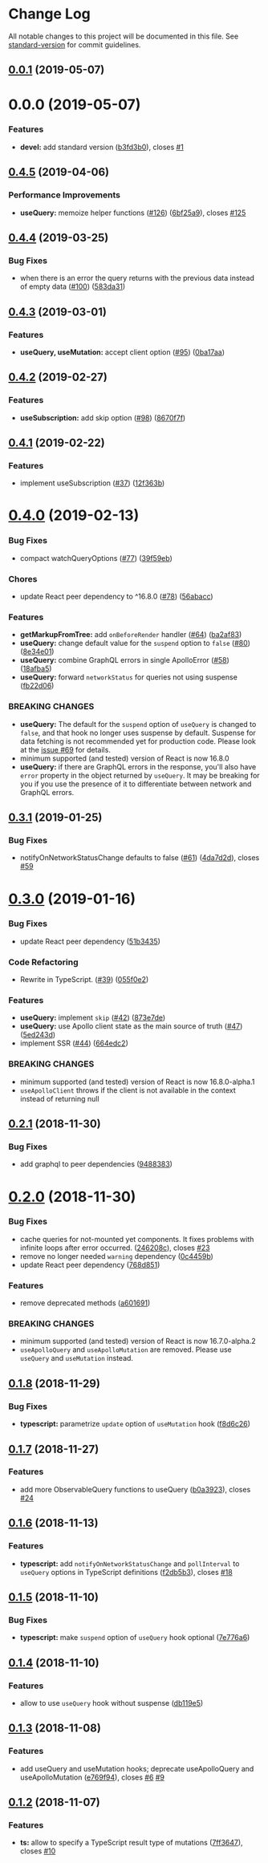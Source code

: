 # Change Log

All notable changes to this project will be documented in this file. See [standard-version](https://github.com/conventional-changelog/standard-version) for commit guidelines.

<a name="0.0.1"></a>
## [0.0.1](https://github.com/nurdiansyah/graphql-client/compare/v0.0.0...v0.0.1) (2019-05-07)



<a name="0.0.0"></a>
# 0.0.0 (2019-05-07)


### Features

* **devel:** add standard version ([b3fd3b0](https://github.com/nurdiansyah/graphql-client/commit/b3fd3b0)), closes [#1](https://github.com/nurdiansyah/graphql-client/issues/1)



<a name="0.4.5"></a>
## [0.4.5](https://github.com/trojanowski/react-apollo-hooks/compare/v0.4.4...v0.4.5) (2019-04-06)


### Performance Improvements

* **useQuery:** memoize helper functions ([#126](https://github.com/trojanowski/react-apollo-hooks/issues/126)) ([6bf25a9](https://github.com/trojanowski/react-apollo-hooks/commit/6bf25a9)), closes [#125](https://github.com/trojanowski/react-apollo-hooks/issues/125)



<a name="0.4.4"></a>
## [0.4.4](https://github.com/trojanowski/react-apollo-hooks/compare/v0.4.3...v0.4.4) (2019-03-25)


### Bug Fixes

* when there is an error the query returns with the previous data instead of empty data ([#100](https://github.com/trojanowski/react-apollo-hooks/issues/100)) ([583da31](https://github.com/trojanowski/react-apollo-hooks/commit/583da31))



<a name="0.4.3"></a>
## [0.4.3](https://github.com/trojanowski/react-apollo-hooks/compare/v0.4.2...v0.4.3) (2019-03-01)


### Features

* **useQuery, useMutation:** accept client option ([#95](https://github.com/trojanowski/react-apollo-hooks/issues/95)) ([0ba17aa](https://github.com/trojanowski/react-apollo-hooks/commit/0ba17aa))



<a name="0.4.2"></a>
## [0.4.2](https://github.com/trojanowski/react-apollo-hooks/compare/v0.4.1...v0.4.2) (2019-02-27)


### Features

* **useSubscription:** add skip option ([#98](https://github.com/trojanowski/react-apollo-hooks/issues/98)) ([8670f7f](https://github.com/trojanowski/react-apollo-hooks/commit/8670f7f))



<a name="0.4.1"></a>
## [0.4.1](https://github.com/trojanowski/react-apollo-hooks/compare/v0.4.0...v0.4.1) (2019-02-22)


### Features

* implement useSubscription ([#37](https://github.com/trojanowski/react-apollo-hooks/issues/37)) ([12f363b](https://github.com/trojanowski/react-apollo-hooks/commit/12f363b))



<a name="0.4.0"></a>
# [0.4.0](https://github.com/trojanowski/react-apollo-hooks/compare/v0.3.1...v0.4.0) (2019-02-13)


### Bug Fixes

* compact watchQueryOptions ([#77](https://github.com/trojanowski/react-apollo-hooks/issues/77)) ([39f59eb](https://github.com/trojanowski/react-apollo-hooks/commit/39f59eb))


### Chores

* update React peer dependency to ^16.8.0 ([#78](https://github.com/trojanowski/react-apollo-hooks/issues/78)) ([56abacc](https://github.com/trojanowski/react-apollo-hooks/commit/56abacc))


### Features

* **getMarkupFromTree:** add `onBeforeRender` handler ([#64](https://github.com/trojanowski/react-apollo-hooks/issues/64)) ([ba2af83](https://github.com/trojanowski/react-apollo-hooks/commit/ba2af83))
* **useQuery:** change default value for the `suspend` option to `false` ([#80](https://github.com/trojanowski/react-apollo-hooks/issues/80)) ([8e34e01](https://github.com/trojanowski/react-apollo-hooks/commit/8e34e01))
* **useQuery:** combine GraphQL errors in single ApolloError ([#58](https://github.com/trojanowski/react-apollo-hooks/issues/58)) ([18afba5](https://github.com/trojanowski/react-apollo-hooks/commit/18afba5))
* **useQuery:** forward `networkStatus` for queries not using suspense ([fb22d06](https://github.com/trojanowski/react-apollo-hooks/commit/fb22d06))


### BREAKING CHANGES

* **useQuery:** The default for the `suspend` option of `useQuery` is changed to `false`, and that hook no longer uses suspense by default. Suspense for data fetching is not recommended yet for production code. Please look at the [issue #69](https://github.com/trojanowski/react-apollo-hooks/issues/69) for details.
* minimum supported (and tested) version of React is now 16.8.0
* **useQuery:** if there are GraphQL errors in the response, you'll also have `error` property in the object returned by `useQuery`. It may be breaking for you if you use the presence of it to differentiate between network and GraphQL errors.



<a name="0.3.1"></a>
## [0.3.1](https://github.com/trojanowski/react-apollo-hooks/compare/v0.3.0...v0.3.1) (2019-01-25)


### Bug Fixes


* notifyOnNetworkStatusChange defaults to false ([#61](https://github.com/trojanowski/react-apollo-hooks/issues/61)) ([4da7d2d](https://github.com/trojanowski/react-apollo-hooks/commit/4da7d2d)), closes [#59](https://github.com/trojanowski/react-apollo-hooks/issues/59)



<a name="0.3.0"></a>
# [0.3.0](https://github.com/trojanowski/react-apollo-hooks/compare/v0.2.1...v0.3.0) (2019-01-16)


### Bug Fixes

* update React peer dependency ([51b3435](https://github.com/trojanowski/react-apollo-hooks/commit/51b3435))


### Code Refactoring

* Rewrite in TypeScript. ([#39](https://github.com/trojanowski/react-apollo-hooks/issues/39)) ([055f0e2](https://github.com/trojanowski/react-apollo-hooks/commit/055f0e2))


### Features

* **useQuery:** implement `skip` ([#42](https://github.com/trojanowski/react-apollo-hooks/issues/42)) ([873e7de](https://github.com/trojanowski/react-apollo-hooks/commit/873e7de))
* **useQuery:** use Apollo client state as the main source of truth ([#47](https://github.com/trojanowski/react-apollo-hooks/issues/47)) ([5ed243d](https://github.com/trojanowski/react-apollo-hooks/commit/5ed243d))
* implement SSR ([#44](https://github.com/trojanowski/react-apollo-hooks/issues/44)) ([664edc2](https://github.com/trojanowski/react-apollo-hooks/commit/664edc2))


### BREAKING CHANGES

* minimum supported (and tested) version of React is now 16.8.0-alpha.1
* `useApolloClient` throws if the client is not available in the context instead of returning null



<a name="0.2.1"></a>
## [0.2.1](https://github.com/trojanowski/react-apollo-hooks/compare/v0.2.0...v0.2.1) (2018-11-30)


### Bug Fixes

* add graphql to peer dependencies ([9488383](https://github.com/trojanowski/react-apollo-hooks/commit/9488383))



<a name="0.2.0"></a>
# [0.2.0](https://github.com/trojanowski/react-apollo-hooks/compare/v0.1.8...v0.2.0) (2018-11-30)


### Bug Fixes

* cache queries for not-mounted yet components. It fixes problems with infinite loops after error occurred. ([246208c](https://github.com/trojanowski/react-apollo-hooks/commit/246208c)), closes [#23](https://github.com/trojanowski/react-apollo-hooks/issues/23)
* remove no longer needed `warning` dependency ([0c4459b](https://github.com/trojanowski/react-apollo-hooks/commit/0c4459b))
* update React peer dependency ([768d851](https://github.com/trojanowski/react-apollo-hooks/commit/768d851))


### Features

* remove deprecated methods ([a601691](https://github.com/trojanowski/react-apollo-hooks/commit/a601691))


### BREAKING CHANGES

* minimum supported (and tested) version of React is now 16.7.0-alpha.2
* `useApolloQuery` and `useApolloMutation` are removed. Please use `useQuery` and `useMutation` instead.



<a name="0.1.8"></a>
## [0.1.8](https://github.com/trojanowski/react-apollo-hooks/compare/v0.1.7...v0.1.8) (2018-11-29)


### Bug Fixes

* **typescript:** parametrize `update` option of `useMutation` hook ([f8d6c26](https://github.com/trojanowski/react-apollo-hooks/commit/f8d6c26))



<a name="0.1.7"></a>
## [0.1.7](https://github.com/trojanowski/react-apollo-hooks/compare/v0.1.6...v0.1.7) (2018-11-27)


### Features

* add more ObservableQuery functions to useQuery ([b0a3923](https://github.com/trojanowski/react-apollo-hooks/commit/b0a3923)), closes [#24](https://github.com/trojanowski/react-apollo-hooks/issues/24)



<a name="0.1.6"></a>
## [0.1.6](https://github.com/trojanowski/react-apollo-hooks/compare/v0.1.5...v0.1.6) (2018-11-13)


### Features

* **typescript:** add `notifyOnNetworkStatusChange` and `pollInterval` to `useQuery` options in TypeScript definitions ([f2db5b3](https://github.com/trojanowski/react-apollo-hooks/commit/f2db5b3)), closes [#18](https://github.com/trojanowski/react-apollo-hooks/issues/18)



<a name="0.1.5"></a>
## [0.1.5](https://github.com/trojanowski/react-apollo-hooks/compare/v0.1.4...v0.1.5) (2018-11-10)


### Bug Fixes

* **typescript:** make `suspend` option of `useQuery` hook optional ([7e776a6](https://github.com/trojanowski/react-apollo-hooks/commit/7e776a6))



<a name="0.1.4"></a>
## [0.1.4](https://github.com/trojanowski/react-apollo-hooks/compare/v0.1.3...v0.1.4) (2018-11-10)


### Features

* allow to use `useQuery` hook without suspense ([db119e5](https://github.com/trojanowski/react-apollo-hooks/commit/db119e5))



<a name="0.1.3"></a>
## [0.1.3](https://github.com/trojanowski/react-apollo-hooks/compare/v0.1.2...v0.1.3) (2018-11-08)


### Features

* add useQuery and useMutation hooks; deprecate useApolloQuery and useApolloMutation ([e769f94](https://github.com/trojanowski/react-apollo-hooks/commit/e769f94)), closes [#6](https://github.com/trojanowski/react-apollo-hooks/issues/6) [#9](https://github.com/trojanowski/react-apollo-hooks/issues/9)



<a name="0.1.2"></a>
## [0.1.2](https://github.com/trojanowski/react-apollo-hooks/compare/v0.1.1...v0.1.2) (2018-11-07)


### Features

* **ts:** allow to specify a TypeScript result type of mutations ([7ff3647](https://github.com/trojanowski/react-apollo-hooks/commit/7ff3647)), closes [#10](https://github.com/trojanowski/react-apollo-hooks/issues/10)
